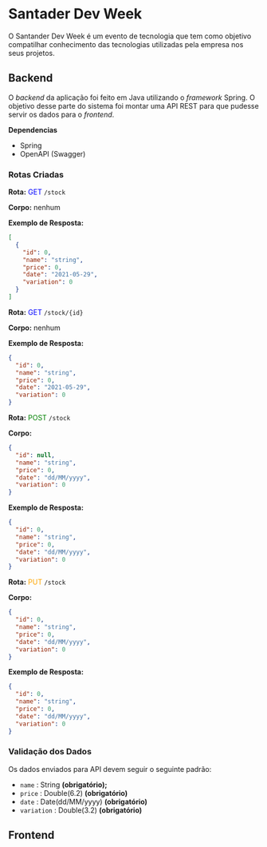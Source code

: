 # Santader Dev Week

O Santander Dev Week é um evento de tecnologia que tem como objetivo compatilhar conhecimento das tecnologias utilizadas pela empresa nos seus projetos.



## Backend

O _backend_ da aplicação foi feito em Java utilizando o _framework_ Spring. O objetivo desse parte do sistema foi montar uma API REST para que pudesse servir os dados para o _frontend_.



**Dependencias**

- Spring
- OpenAPI (Swagger)



### Rotas Criadas



**Rota:** <span style="color:blue">GET</span> `/stock` 

**Corpo:**  nenhum

**Exemplo de Resposta:**

```json
[
  {
    "id": 0,
    "name": "string",
    "price": 0,
    "date": "2021-05-29",
    "variation": 0
  }
]
```





**Rota:** <span style="color:blue">GET</span> `/stock/{id}` 

**Corpo:** nenhum

**Exemplo de Resposta:**

```json
{
  "id": 0,
  "name": "string",
  "price": 0,
  "date": "2021-05-29",
  "variation": 0
}
```





**Rota:** <span style="color:green">POST</span> `/stock` 

**Corpo:**

```json
{
  "id": null,
  "name": "string",
  "price": 0,
  "date": "dd/MM/yyyy",
  "variation": 0
}
```

**Exemplo de Resposta:**

```json
{
  "id": 0,
  "name": "string",
  "price": 0,
  "date": "dd/MM/yyyy",
  "variation": 0
}
```





**Rota:** <span style="color:orange">PUT</span> `/stock` 

**Corpo:** 

```json
{
  "id": 0,
  "name": "string",
  "price": 0,
  "date": "dd/MM/yyyy",
  "variation": 0
}
```

**Exemplo de Resposta:**

```json
{
  "id": 0,
  "name": "string",
  "price": 0,
  "date": "dd/MM/yyyy",
  "variation": 0
}
```



### Validação dos Dados

Os dados enviados para API devem seguir o  seguinte padrão:

- `name` : String **(obrigatório);**
- `price` : Double(6.2) **(obrigatório)**
- `date` : Date(dd/MM/yyyy) **(obrigatório)**
- `variation` : Double(3.2)  **(obrigatório)**




## Frontend

